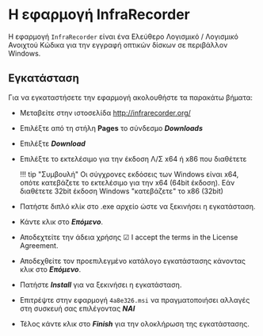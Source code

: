 # Η εφαρμογή InfraRecorder

Η εφαρμογή `InfraRecorder` είναι ένα Ελεύθερο Λογισμικό / Λογισμικό Ανοιχτού Κώδικα για την εγγραφή οπτικών δίσκων σε περιβάλλον Windows.

## Εγκατάσταση

Για να εγκαταστήσετε την εφαρμογή ακολουθήστε τα παρακάτω βήματα:

- Μεταβείτε στην ιστοσελίδα <http://infrarecorder.org/>
- Επιλέξτε από τη στήλη **Pages** το σύνδεσμο ***Downloads***
- Επιλέξτε ***Download***
- Επιλέξτε το εκτελέσιμο για την έκδοση Λ/Σ x64 ή x86 που διαθέτετε

    !!! tip "Συμβουλή"
        Οι σύγχρονες εκδόσεις των Windows είναι x64, οπότε κατεβάζετε το εκτελέσιμο για την x64 (64bit έκδοση). Εάν διαθέτετε 32bit έκδοση Windows "κατεβάζετε" το x86 (32bit)

- Πατήστε διπλό κλίκ στο .exe αρχείο ώστε να ξεκινήσει η εγκατάσταση.
- Κάντε κλικ στο ***Επόμενο***.
- Αποδεχτείτε την άδεια χρήσης ☑ I accept the terms in the License Agreement.
- Αποδεχθείτε τον προεπιλεγμένο κατάλογο εγκατάστασης κάνοντας κλικ στο ***Επόμενο***.
- Πατήστε ***Install*** για να ξεκινήσει η εγκατάσταση.
- Επιτρέψτε στην εφαρμογή `4a8e326.msi` να πραγματοποιήσει αλλαγές στη συσκευή σας επιλέγοντας ***ΝΑΙ***
- Τέλος κάντε κλικ στο ***Finish*** για την ολοκλήρωση της εγκατάστασης.
